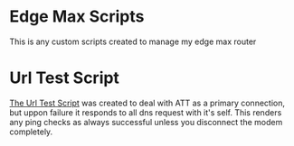 # Edge Max Scripts
This is any custom scripts created to manage my edge max router

# Url Test Script
[The Url Test Script](url_test.sh) was created to deal with ATT as a primary connection, but uppon failure it responds to all dns request
with it's self. This renders any ping checks as always successful unless you disconnect the modem completely.

